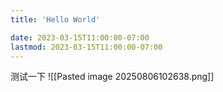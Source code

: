 ```yaml
---
title: 'Hello World'

date: 2023-03-15T11:00:00-07:00
lastmod: 2023-03-15T11:00:00-07:00
---
```

测试一下
![[Pasted image 20250806102638.png]]